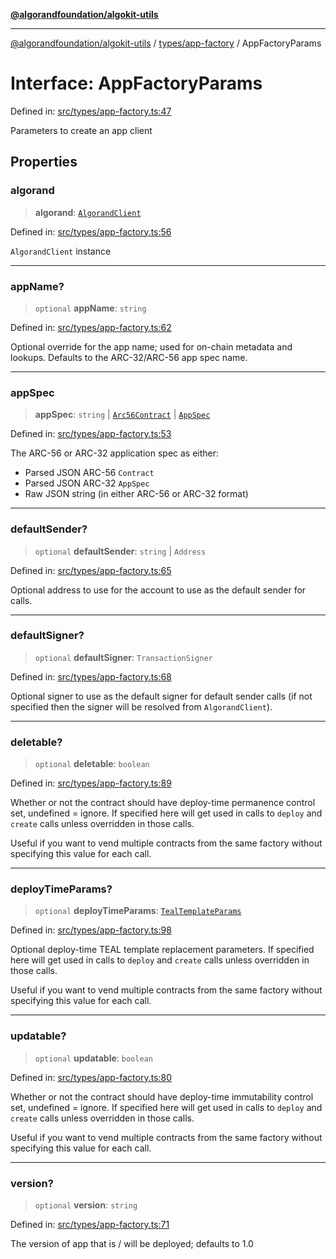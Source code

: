 [**@algorandfoundation/algokit-utils**](../../../README.md)

***

[@algorandfoundation/algokit-utils](../../../README.md) / [types/app-factory](../README.md) / AppFactoryParams

# Interface: AppFactoryParams

Defined in: [src/types/app-factory.ts:47](https://github.com/algorandfoundation/algokit-utils-ts/blob/main/src/types/app-factory.ts#L47)

Parameters to create an app client

## Properties

### algorand

> **algorand**: [`AlgorandClient`](../../algorand-client/classes/AlgorandClient.md)

Defined in: [src/types/app-factory.ts:56](https://github.com/algorandfoundation/algokit-utils-ts/blob/main/src/types/app-factory.ts#L56)

`AlgorandClient` instance

***

### appName?

> `optional` **appName**: `string`

Defined in: [src/types/app-factory.ts:62](https://github.com/algorandfoundation/algokit-utils-ts/blob/main/src/types/app-factory.ts#L62)

Optional override for the app name; used for on-chain metadata and lookups.
Defaults to the ARC-32/ARC-56 app spec name.

***

### appSpec

> **appSpec**: `string` \| [`Arc56Contract`](../../app-arc56/interfaces/Arc56Contract.md) \| [`AppSpec`](../../app-spec/interfaces/AppSpec.md)

Defined in: [src/types/app-factory.ts:53](https://github.com/algorandfoundation/algokit-utils-ts/blob/main/src/types/app-factory.ts#L53)

The ARC-56 or ARC-32 application spec as either:
 * Parsed JSON ARC-56 `Contract`
 * Parsed JSON ARC-32 `AppSpec`
 * Raw JSON string (in either ARC-56 or ARC-32 format)

***

### defaultSender?

> `optional` **defaultSender**: `string` \| `Address`

Defined in: [src/types/app-factory.ts:65](https://github.com/algorandfoundation/algokit-utils-ts/blob/main/src/types/app-factory.ts#L65)

Optional address to use for the account to use as the default sender for calls.

***

### defaultSigner?

> `optional` **defaultSigner**: `TransactionSigner`

Defined in: [src/types/app-factory.ts:68](https://github.com/algorandfoundation/algokit-utils-ts/blob/main/src/types/app-factory.ts#L68)

Optional signer to use as the default signer for default sender calls (if not specified then the signer will be resolved from `AlgorandClient`).

***

### deletable?

> `optional` **deletable**: `boolean`

Defined in: [src/types/app-factory.ts:89](https://github.com/algorandfoundation/algokit-utils-ts/blob/main/src/types/app-factory.ts#L89)

Whether or not the contract should have deploy-time permanence control set, undefined = ignore.
If specified here will get used in calls to `deploy` and `create` calls unless overridden in those calls.

Useful if you want to vend multiple contracts from the same factory without specifying this value
for each call.

***

### deployTimeParams?

> `optional` **deployTimeParams**: [`TealTemplateParams`](../../app/interfaces/TealTemplateParams.md)

Defined in: [src/types/app-factory.ts:98](https://github.com/algorandfoundation/algokit-utils-ts/blob/main/src/types/app-factory.ts#L98)

Optional deploy-time TEAL template replacement parameters.
If specified here will get used in calls to `deploy` and `create` calls unless overridden in those calls.

Useful if you want to vend multiple contracts from the same factory without specifying this value
for each call.

***

### updatable?

> `optional` **updatable**: `boolean`

Defined in: [src/types/app-factory.ts:80](https://github.com/algorandfoundation/algokit-utils-ts/blob/main/src/types/app-factory.ts#L80)

Whether or not the contract should have deploy-time immutability control set, undefined = ignore.
If specified here will get used in calls to `deploy` and `create` calls unless overridden in those calls.

Useful if you want to vend multiple contracts from the same factory without specifying this value
for each call.

***

### version?

> `optional` **version**: `string`

Defined in: [src/types/app-factory.ts:71](https://github.com/algorandfoundation/algokit-utils-ts/blob/main/src/types/app-factory.ts#L71)

The version of app that is / will be deployed; defaults to 1.0
